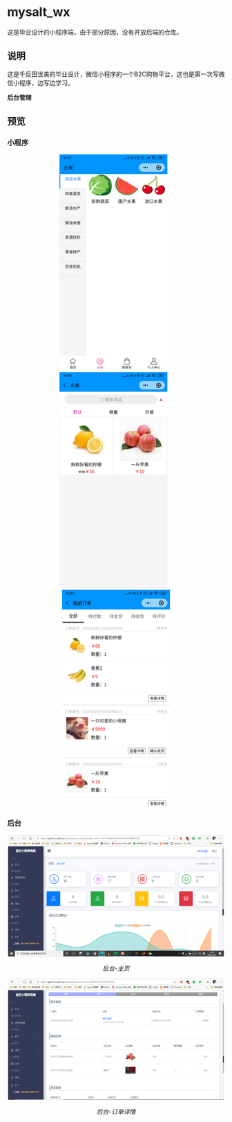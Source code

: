# mysalt_wx
这是毕业设计的小程序端，由于部分原因，没有开放后端的仓库。
## 说明
这是千反田世美的毕业设计，微信小程序的一个B2C购物平台，这也是第一次写微信小程序，边写边学习。 

**后台管理** 

## 预览

### 小程序

<div align="center">
    <img src="https://github.com/Geminius2333/mysalt_wx/blob/master/images/%E5%B0%8F%E7%A8%8B%E5%BA%8F-%E5%95%86%E5%93%81%E5%88%86%E7%B1%BB.jpg?raw=true" width="250" height="500">
    &nbsp;&nbsp;
    <img src="https://github.com/Geminius2333/mysalt_wx/blob/master/images/%E5%B0%8F%E7%A8%8B%E5%BA%8F-%E6%90%9C%E7%B4%A2%E7%BB%93%E6%9E%9C.jpg?raw=true" width="250" height="500">
    &nbsp;&nbsp;
    <img src="https://github.com/Geminius2333/mysalt_wx/blob/master/images/%E5%B0%8F%E7%A8%8B%E5%BA%8F-%E8%AE%A2%E5%8D%95.jpg?raw=true" width="250" height="500">
</div>


### 后台

<p align="center">
	<img src="https://github.com/Geminius2333/mysalt_wx/blob/master/images/%E5%90%8E%E5%8F%B0-%E4%B8%BB%E9%A1%B5.PNG?raw=true" alt="Sample"  width="500" height="280"/>
	<p align="center">
		<em>后台-主页</em>
	</p>
</p>

<p align="center">
    <img src="https://github.com/Geminius2333/mysalt_wx/blob/master/images/%E5%90%8E%E5%8F%B0-%E8%AE%A2%E5%8D%95%E8%AF%A6%E6%83%85.PNG?raw=true" alt="Sample"  width="500" height="280"/>
	<p align="center">
		<em>后台-订单详情</em>
	</p>
</p>







